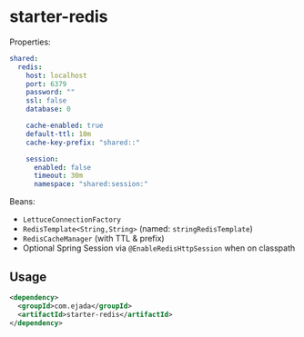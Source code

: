 # starter-redis

Properties:
```yaml
shared:
  redis:
    host: localhost
    port: 6379
    password: ""
    ssl: false
    database: 0

    cache-enabled: true
    default-ttl: 10m
    cache-key-prefix: "shared::"

    session:
      enabled: false
      timeout: 30m
      namespace: "shared:session:"
```
Beans:
- `LettuceConnectionFactory`
- `RedisTemplate<String,String>` (named: `stringRedisTemplate`)
- `RedisCacheManager` (with TTL & prefix)
- Optional Spring Session via `@EnableRedisHttpSession` when on classpath

## Usage
```xml
<dependency>
  <groupId>com.ejada</groupId>
  <artifactId>starter-redis</artifactId>
</dependency>
```
